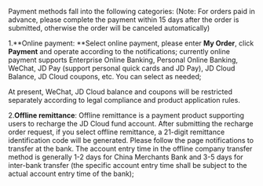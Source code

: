 Payment methods fall into the following categories: (Note: For orders paid in advance, please complete the payment within 15 days after the order is submitted, otherwise the order will be canceled automatically)

1.**Online payment: **Select online payment, please enter **My Order**, click **Payment** and operate according to the notifications; currently online payment supports Enterprise Online Banking, Personal Online Banking, WeChat, JD Pay (support personal quick cards and JD Pay), JD Cloud Balance, JD Cloud coupons, etc. You can select as needed;

At present, WeChat, JD Cloud balance and coupons will be restricted separately according to legal compliance and product application rules.

2.**Offline remittance**: Offline remittance is a payment product supporting users to recharge the JD Cloud fund account. After submitting the recharge order request, if you select offline remittance, a 21-digit remittance identification code will be generated. Please follow the page notifications to transfer at the bank. The account entry time in the offline company transfer method is generally 1-2 days for China Merchants Bank and 3-5 days for inter-bank transfer (the specific account entry time shall be subject to the actual account entry time of the bank);